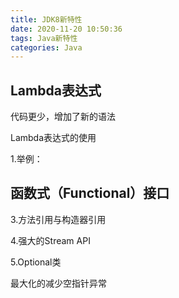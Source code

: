 ```yaml
---
title: JDK8新特性
date: 2020-11-20 10:50:36
tags: Java新特性
categories: Java
---
```




## Lambda表达式

代码更少，增加了新的语法

Lambda表达式的使用

1.举例：

## 函数式（Functional）接口



3.方法引用与构造器引用



4.强大的Stream API



5.Optional类

最大化的减少空指针异常